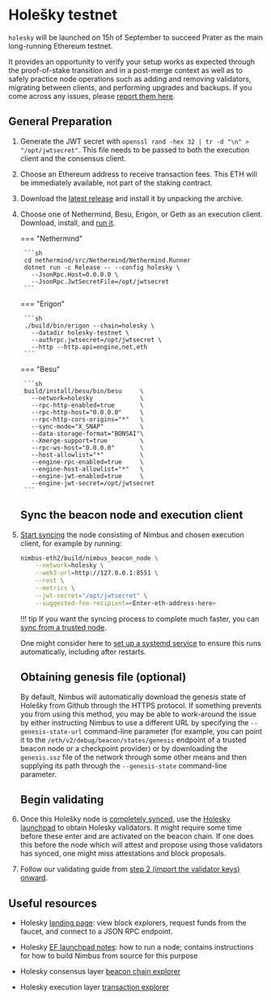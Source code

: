 # Holešky testnet

`holesky` will be launched on 15h of September to succeed Prater as the main long-running Ethereum testnet.

It provides an opportunity to verify your setup works as expected through the proof-of-stake transition and in a post-merge context as well as to safely practice node operations such as adding and removing validators, migrating between clients, and performing upgrades and backups.
If you come across any issues, please [report them here](https://github.com/status-im/nimbus-eth2/issues).

## General Preparation

1. Generate the JWT secret with `openssl rand -hex 32 | tr -d "\n" > "/opt/jwtsecret"`. This file needs to be passed to both the execution client and the consensus client.

2. Choose an Ethereum address to receive transaction fees.
   This ETH will be immediately available, not part of the staking contract.

3. Download the [latest release](./binaries.md) and install it by unpacking the archive.

4. Choose one of Nethermind, Besu, Erigon, or Geth as an execution client.
   Download, install, and [run it](https://notes.ethereum.org/@launchpad/goerli#Run-an-Execution-Layer-Client).

    === "Nethermind"

        ```sh
        cd nethermind/src/Nethermind/Nethermind.Runner
        dotnet run -c Release -- --config holesky \
          --JsonRpc.Host=0.0.0.0 \
          --JsonRpc.JwtSecretFile=/opt/jwtsecret
        ```

    === "Erigon"

        ```sh
        ./build/bin/erigon --chain=holesky \
          --datadir holesky-testnet \
          --authrpc.jwtsecret=/opt/jwtsecret \
          --http --http.api=engine,net,eth
        ```

    === "Besu"

        ```sh
        build/install/besu/bin/besu     \
          --network=holesky             \
          --rpc-http-enabled=true       \
          --rpc-http-host="0.0.0.0"     \
          --rpc-http-cors-origins="*"   \
          --sync-mode="X_SNAP"          \
          --data-storage-format="BONSAI"\
          --Xmerge-support=true         \
          --rpc-ws-host="0.0.0.0"       \
          --host-allowlist="*"          \
          --engine-rpc-enabled=true     \
          --engine-host-allowlist="*"   \
          --engine-jwt-enabled=true     \
          --engine-jwt-secret=/opt/jwtsecret
        ```





    ## Sync the beacon node and execution client

5. [Start syncing](./start-syncing.md) the node consisting of Nimbus and chosen execution client, for example by running:
    ```sh
    nimbus-eth2/build/nimbus_beacon_node \
        --network=holesky \
        --web3-url=http://127.0.0.1:8551 \
        --rest \
        --metrics \
        --jwt-secret="/opt/jwtsecret" \
        --suggested-fee-recipient=<Enter-eth-address-here>
    ```

    !!! tip
        If you want the syncing process to complete much faster, you can [sync from a trusted node](./trusted-node-sync.md).

    One might consider here to [set up a systemd service](./beacon-node-systemd.md) to ensure this runs automatically, including after restarts.





    ## Obtaining genesis file (optional)

    By default, Nimbus will automatically download the genesis state of Holešky from Github through the HTTPS protocol.
    If something prevents you from using this method, you may be able to work-around the issue by either instructing Nimbus to use a different URL by specifying the `--genesis-state-url` command-line parameter (for example, you can point it to the `/eth/v2/debug/beacon/states/genesis` endpoint of a trusted beacon node or a checkpoint provider) or by downloading the `genesis.ssz` file of the network through some other means and then supplying its path through the `--genesis-state` command-line parameter.





    ## Begin validating

6. Once this Holešky node is [completely synced](./keep-an-eye.md#keep-track-of-your-syncing-progress), use the [Holesky launchpad](https://holesky.launchpad.ethereum.org/en/) to obtain Holesky validators.
It might require some time before these enter and are activated on the beacon chain.
If one does this before the node which will attest and propose using those validators has synced, one might miss attestations and block proposals.

7. Follow our validating guide from [step 2 (import the validator keys) onward](./run-a-validator.md#2-import-your-validator-keys).







## Useful resources

- Holesky [landing page](https://holesky.ethpandaops.io): view block explorers, request funds from the faucet, and connect to a JSON RPC endpoint.

- Holesky [EF launchpad notes](https://notes.ethereum.org/@launchpad/holesky): how to run a node; contains instructions for how to build Nimbus from source for this purpose

- Holesky consensus layer [beacon chain explorer](https://holesky.beaconcha.in/)

- Holesky execution layer [transaction explorer](https://holesky.etherscan.io/)
